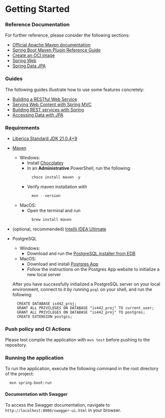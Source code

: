 # Getting Started

### Reference Documentation
For further reference, please consider the following sections:

* [Official Apache Maven documentation](https://maven.apache.org/guides/index.html)
* [Spring Boot Maven Plugin Reference Guide](https://docs.spring.io/spring-boot/3.3.3/maven-plugin)
* [Create an OCI image](https://docs.spring.io/spring-boot/3.3.3/maven-plugin/build-image.html)
* [Spring Web](https://spring.io/projects/spring-framework)
* [Spring Data JPA](https://spring.io/projects/spring-data-jpa)

### Guides
The following guides illustrate how to use some features concretely:

* [Building a RESTful Web Service](https://spring.io/guides/gs/rest-service/)
* [Serving Web Content with Spring MVC](https://spring.io/guides/gs/serving-web-content/)
* [Building REST services with Spring](https://spring.io/guides/tutorials/rest/)
* [Accessing Data with JPA](https://spring.io/guides/gs/accessing-data-jpa/)

### Requirements
- [Liberica Standard JDK 21.0.4+9](https://bell-sw.com/pages/downloads/#jdk-21-lts)
- [Maven](https://maven.apache.org/index.html)
  - Windows:
    - Install [Chocolatey](https://chocolatey.org/install?_gl=1*2j99bk*_ga*MTI1Mzk5MzE5MC4xNzI1MDM1MTkz*_ga_0WDD29GGN2*MTcyNTAzNTE5My4xLjEuMTcyNTAzNTIwMS4wLjAuMA..)
    - In an **Administrative** PowerShell, run the following:
      ```PowerShell
        choco install maven -y
      ```
    - Verify maven installation with
      ```PowerShell
        mvn --version
      ```
  - MacOS:
    - Open the terminal and run
      ```bash
        brew install maven
      ```
- (optional, recommended) [Intellij IDEA Ultimate](https://www.jetbrains.com/community/education/#students/)
- PostgreSQL
  - Windows:
    - Download and run the [PostgreSQL installer from EDB](https://www.enterprisedb.com/software-downloads-postgres)
  - MacOS:
    - Download and install [Postgres App](https://postgresapp.com/)
    - Follow the instructions on the Postgres App website to initialize a new local server

  After you have successfully initialized a PostgreSQL server on your local environment, connect to it by running `psql` on your shell, and run the following:
  ```psql
    CREATE DATABASE is442_proj;
    GRANT ALL PRIVILEGES ON DATABASE "is442_proj" TO current_user;
    GRANT ALL PRIVILEGES ON DATABASE "is442_proj" TO postgres;
    CREATE EXTENSION postgis;
  ```

### Push policy and CI Actions
Please test compile the application with `mvn test` before pushing to the repository.

### Running the application
To run the application, execute the following command in the root directory of the project:
```bash
  mvn spring-boot:run
```

#### Documentation with Swagger
To access the Swagger documentation, navigate to `http://localhost:8080/swagger-ui.html` in your browser.